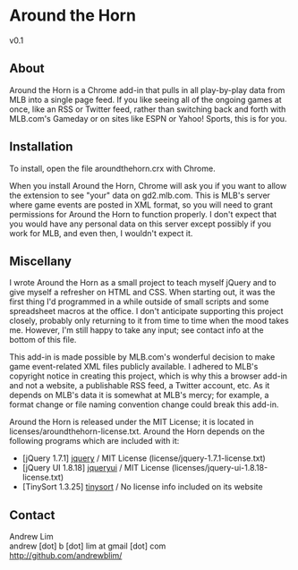 
Around the Horn
===============

v0.1

About
-----

Around the Horn is a Chrome add-in that pulls in all play-by-play data from MLB into a single page feed. If you like seeing all of the ongoing games at once, like an RSS or Twitter feed, rather than switching back and forth with MLB.com's Gameday or on sites like ESPN or Yahoo! Sports, this is for you. 

Installation
------------

To install, open the file aroundthehorn.crx with Chrome. 

When you install Around the Horn, Chrome will ask you if you want to allow the extension to see "your" data on gd2.mlb.com. This is MLB's server where game events are posted in XML format, so you will need to grant permissions for Around the Horn to function properly. I don't expect that you would have any personal data on this server except possibly if you work for MLB, and even then, I wouldn't expect it. 

Miscellany
----------

I wrote Around the Horn as a small project to teach myself jQuery and to give myself a refresher on HTML and CSS. When starting out, it was the first thing I'd programmed in a while outside of small scripts and some spreadsheet macros at the office. I don't anticipate supporting this project closely, probably only returning to it from time to time when the mood takes me. However, I'm still happy to take any input; see contact info at the bottom of this file.

This add-in is made possible by MLB.com's wonderful decision to make game event-related XML files publicly available. I adhered to MLB's copyright notice in creating this project, which is why this a browser add-in and not a website, a publishable RSS feed, a Twitter account, etc. As it depends on MLB's data it is somewhat at MLB's mercy; for example, a format change or file naming convention change could break this add-in. 

Around the Horn is released under the MIT License; it is located in licenses/aroundthehorn-license.txt. Around the Horn depends on the following programs which are included with it: 

- [jQuery 1.7.1] [jquery] / MIT License (license/jquery-1.7.1-license.txt)
- [jQuery UI 1.8.18] [jqueryui] / MIT License (licenses/jquery-ui-1.8.18-license.txt)
- [TinySort 1.3.25] [tinysort] / No license info included on its website

[jquery]: http://jquery.com/
[jqueryui]: http://jqueryui.com/
[tinysort]: http://tinysort.sjeiti.com/

Contact
-------

Andrew Lim  
andrew [dot] b [dot] lim at gmail [dot] com  
http://github.com/andrewblim/  
